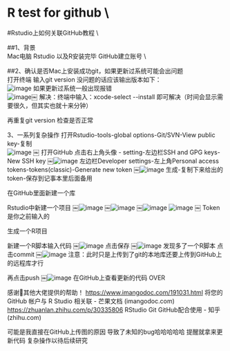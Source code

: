 # R test for github \
#Rstudio上如何关联GitHub教程 \

##1、背景 \
Mac电脑  Rstudio 以及R安装完毕 GitHub建立账号 \

##2、确认是否Mac上安装成功git，如果更新过系统可能会出问题 \
打开终端  输入git version  没问题的话应该输出版本如下： \
![image](https://github.com/hcyhh/R/blob/main/Pasted%20Graphic.png)
如果更新过系统一般出现报错 \
![image](https://github.com/hcyhh/R/blob/main/Pasted%20Graphic%201.png)￼
解决：终端中输入：xcode-select --install 即可解决（时间会显示需要很久，但其实也就十来分钟）

再重复git version 检查是否正常

3、一系列复杂操作
打开Rstudio-tools-global options-Git/SVN-View public key-复制 \
![image](https://github.com/hcyhh/R/blob/main/Pasted%20Graphic%203.png)
￼
打开GitHub 点击右上角头像 - setting-左边栏SSH and GPG keys-New SSH key
￼![image](https://github.com/hcyhh/R/blob/main/Pasted%20Graphic%204.png)
左边栏Developer settings-左上角Personal access tokens-tokens(classic)-Generate new token
￼![image](https://github.com/hcyhh/R/blob/main/Pasted%20Graphic%206.png)
生成-复制下来给出的token-保存到记事本里后面备用

在GitHub里面新建一个库

Rstudio中新建一个项目
￼![image](https://github.com/hcyhh/R/blob/main/Pasted%20Graphic%207.png)
￼![image](https://github.com/hcyhh/R/blob/main/Pasted%20Graphic%208.png)
￼![image](https://github.com/hcyhh/R/blob/main/Pasted%20Graphic%209.png)
![image](https://github.com/hcyhh/R/blob/main/Pasted%20Graphic%2010.png)
￼
Token是你之前输入的

生成一个R项目

新建一个R脚本输入代码 
￼![image](https://github.com/hcyhh/R/blob/main/Pasted%20Graphic%2011.png)
点击保存
￼![image](https://github.com/hcyhh/R/blob/main/Pasted%20Graphic%2012.png)
发现多了一个R脚本
点击commit
￼![image](https://github.com/hcyhh/R/blob/main/Pasted%20Graphic%2013.png)
注意：此时只是上传到了git的本地库还要上传到GitHub上的远程库才行

再点击push
￼![image](https://github.com/hcyhh/R/blob/main/Pasted%20Graphic%2014.png)
在GitHub上查看更新的代码
OVER

感谢🙏其他大佬提供的帮助！
https://www.imangodoc.com/191031.html
将您的 GitHub 帐户与 R Studio 相关联 - 芒果文档 (imangodoc.com)
https://zhuanlan.zhihu.com/p/30335806
RStudio Git GitHub配合使用 - 知乎 (zhihu.com)



可能是我直接在GitHub上传图的原因 导致了未知的bug哈哈哈哈哈 
提醒就拿来更新代码 复杂操作以待后续研究
